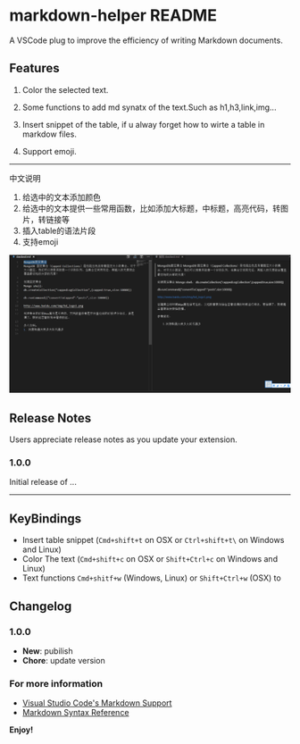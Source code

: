 # markdown-helper README
A VSCode plug to improve the efficiency of writing Markdown documents.

## Features

1. Color the selected text.

2. Some functions to add md synatx of the text.Such as h1,h3,link,img...

3. Insert snippet of the table, if u alway forget how to wirte a  table in markdow files.

4. Support emoji.

-----------------
中文说明
1. 给选中的文本添加颜色
2. 给选中的文本提供一些常用函数，比如添加大标题，中标题，高亮代码，转图片，转链接等
3. 插入table的语法片段
4. 支持emoji

![](https://raw.githubusercontent.com/jacoobwang/vscode-markdown-helper/master/markdown-helper.gif?raw=true)

## Release Notes

Users appreciate release notes as you update your extension.

### 1.0.0

Initial release of ...

-----------------------------------------------------------------------------------------------------------

## KeyBindings

* Insert table snippet (`Cmd+shift+t` on OSX or `Ctrl+shift+t\` on Windows and Linux)
* Color The text (`Cmd+shift+c` on OSX or `Shift+Ctrl+c` on Windows and Linux)
* Text functions `Cmd+shitf+w` (Windows, Linux) or `Shift+Ctrl+w` (OSX) to 

## Changelog
### 1.0.0

- **New**: pubilish
- **Chore**: update version

### For more information

* [Visual Studio Code's Markdown Support](http://code.visualstudio.com/docs/languages/markdown)
* [Markdown Syntax Reference](https://help.github.com/articles/markdown-basics/)

**Enjoy!**